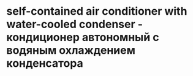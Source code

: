 # self-contained air conditioner with water-cooled condenser - кондиционер автономный с водяным охлаждением конденсатора
